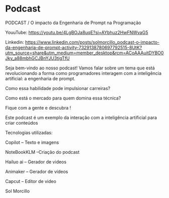 # Podcast
PODCAST / O impacto da Engenharia de Prompt na Programação

YouuTube: https://youtu.be/4LgBOJa8uqE?si=AYbhuz2HwFNWvaG5

Linkedin: https://www.linkedin.com/posts/solmorcillo_podcast-o-impacto-da-engenharia-de-prompt-activity-7329138780697792515-8UtK?utm_source=share&utm_medium=member_desktop&rcm=ACoAAAuitDYBO0Jky_a88mbhGCJBnYJU3tigTfU

Seja bem-vindo ao nosso podcast! 
Vamos falar sobre um tema que está revolucionando a forma como programadores interagem com a inteligência artificial: a engenharia de prompt. 

Como essa habilidade pode impulsionar carreiras?

Como está o mercado para quem domina essa técnica?

Fique com a gente e descubra !


Este podcast é um exemplo da interação com a inteligência artificial para criar conteúdos


Tecnologias utilizadas: 

Copilot – Texto e imagens

NoteBookKLM –Criação do podcast

Hailuo ai – Gerador de videos

Animaker – Gerador de vídeos

Capcut – Editor de video

Sol Morcillo
